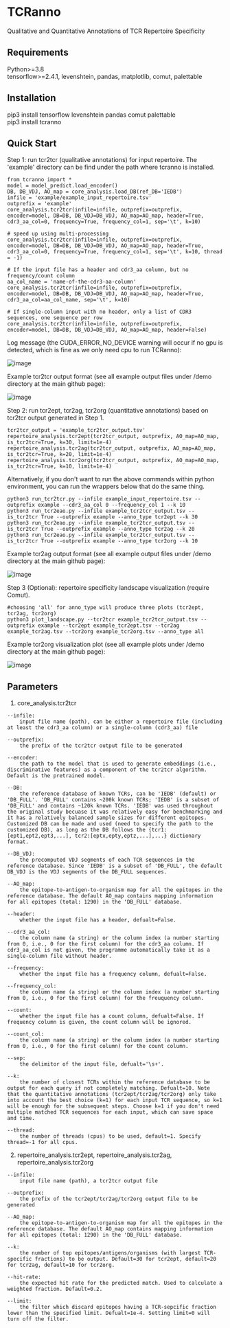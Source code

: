 # TCRanno
Qualitative and Quantitative Annotations of TCR Repertoire Specificity

## Requirements
Python>=3.8 \
tensorflow>=2.4.1, levenshtein, pandas, matplotlib, comut, palettable

## Installation
pip3 install tensorflow levenshtein pandas comut palettable \
pip3 install tcranno

## Quick Start
Step 1: run tcr2tcr (qualitative annotations) for input repertoire. The 'example' directory can be find under the path where tcranno is installed.
```
from tcranno import *
model = model_predict.load_encoder()
DB, DB_VDJ, AO_map = core_analysis.load_DB(ref_DB='IEDB')
infile = 'example/example_input_repertoire.tsv'
outprefix = 'example'
core_analysis.tcr2tcr(infile=infile, outprefix=outprefix, encoder=model, DB=DB, DB_VDJ=DB_VDJ, AO_map=AO_map, header=True, cdr3_aa_col=0, frequency=True, frequency_col=1, sep='\t', k=10)

# speed up using multi-processing
core_analysis.tcr2tcr(infile=infile, outprefix=outprefix, encoder=model, DB=DB, DB_VDJ=DB_VDJ, AO_map=AO_map, header=True, cdr3_aa_col=0, frequency=True, frequency_col=1, sep='\t', k=10, thread = -1)

# If the input file has a header and cdr3_aa column, but no frequency/count column
aa_col_name = 'name-of-the-cdr3-aa-column'
core_analysis.tcr2tcr(infile=infile, outprefix=outprefix, encoder=model, DB=DB, DB_VDJ=DB_VDJ, AO_map=AO_map, header=True, cdr3_aa_col=aa_col_name, sep='\t', k=10)

# If single-column input with no header, only a list of CDR3 sequences, one sequence per row
core_analysis.tcr2tcr(infile=infile, outprefix=outprefix, encoder=model, DB=DB, DB_VDJ=DB_VDJ, AO_map=AO_map, header=False)
```
Log message (the CUDA_ERROR_NO_DEVICE warning will occur if no gpu is detected, which is fine as we only need cpu to run TCRanno):

![image](https://github.com/LuoPangpang/TCRanno_test/blob/main/imgs/log.PNG)

Example tcr2tcr output format (see all example output files under /demo directory at the main github page):

![image](https://github.com/LuoPangpang/TCRanno_test/blob/main/imgs/tcr2tcr_output_format.PNG)

Step 2: run tcr2ept, tcr2ag, tcr2org (quantitative annotations) based on tcr2tcr output generated in Step 1.
```
tcr2tcr_output = 'example_tcr2tcr_output.tsv'
repertoire_analysis.tcr2ept(tcr2tcr_output, outprefix, AO_map=AO_map, is_tcr2tcr=True, k=30, limit=1e-4)
repertoire_analysis.tcr2ag(tcr2tcr_output, outprefix, AO_map=AO_map, is_tcr2tcr=True, k=20, limit=1e-4)
repertoire_analysis.tcr2org(tcr2tcr_output, outprefix, AO_map=AO_map, is_tcr2tcr=True, k=10, limit=1e-4)
```
Alternatively, if you don't want to run the above commands within python environment, you can run the wrappers below that do the same thing.
```
python3 run_tcr2tcr.py --infile example_input_repertoire.tsv --outprefix example --cdr3_aa_col 0 --frequency_col 1 --k 10
python3 run_tcr2eao.py --infile example_tcr2tcr_output.tsv --is_tcr2tcr True --outprefix example --anno_type tcr2ept --k 30
python3 run_tcr2eao.py --infile example_tcr2tcr_output.tsv --is_tcr2tcr True --outprefix example --anno_type tcr2ag --k 20
python3 run_tcr2eao.py --infile example_tcr2tcr_output.tsv --is_tcr2tcr True --outprefix example --anno_type tcr2org --k 10
```
Example tcr2ag output format (see all example output files under /demo directory at the main github page):

![image](https://github.com/LuoPangpang/TCRanno_test/blob/main/imgs/tcr2ag_output_format.PNG)

Step 3 (Optional): repertoire specificity landscape visualization (require Comut).
```
#choosing 'all' for anno_type will produce three plots (tcr2ept, tcr2ag, tcr2org)
python3 plot_landscape.py --tcr2tcr example_tcr2tcr_output.tsv --outprefix example --tcr2ept example_tcr2ept.tsv --tcr2ag example_tcr2ag.tsv --tcr2org example_tcr2org.tsv --anno_type all
```
Example tcr2org visualization plot (see all example plots under /demo directory at the main github page):

![image](https://github.com/LuoPangpang/TCRanno_test/blob/main/demo/example_tcr2org.png)

## Parameters
1. core_analysis.tcr2tcr
```
--infile: 
    input file name (path), can be either a repertoire file (including at least the cdr3_aa column) or a single-column (cdr3_aa) file

--outprefix: 
    the prefix of the tcr2tcr output file to be generated

--encoder: 
    the path to the model that is used to generate embeddings (i.e., discriminative features) as a component of the tcr2tcr algorithm. Default is the pretrained model.

--DB: 
    the reference database of known TCRs, can be 'IEDB' (default) or 'DB_FULL'. 'DB_FULL' contains ~200k known TCRs; 'IEDB' is a subset of 'DB_FULL' and contains ~120k known TCRs. 'IEDB' was used throughout the original study becuase it was relatively easy for benchmarking and it has a relatively balanced sample sizes for different epitopes. Customized DB can be made and used (need to specify the path to the customized DB), as long as the DB follows the {tcr1:[ept1,ept2,ept3,...], tcr2:[eptx,epty,eptz,...],...} dictionary format.

--DB_VDJ: 
    the precomputed VDJ segments of each TCR sequences in the reference database. Since 'IEDB' is a subset of 'DB_FULL', the default DB_VDJ is the VDJ segments of the DB_FULL sequences.
    
--AO_map: 
    the epitope-to-antigen-to-organism map for all the epitopes in the reference database. The default AO_map contains mapping information for all epitopes (total: 1290) in the 'DB_FULL' database.
    
--header: 
    whether the input file has a header, defualt=False.

--cdr3_aa_col: 
    the column name (a string) or the column index (a number starting from 0, i.e., 0 for the first column) for the cdr3_aa column. If cdr3_aa_col is not given, the programme automatically take it as a single-column file without header.

--frequency: 
    whether the input file has a frequency column, defualt=False.

--frequency_col: 
    the column name (a string) or the column index (a number starting from 0, i.e., 0 for the first column) for the freuquency column.
    
--count: 
    whether the input file has a count column, defualt=False. If frequency column is given, the count column will be ignored.

--count_col: 
    the column name (a string) or the column index (a number starting from 0, i.e., 0 for the first column) for the count column.

--sep: 
    the delimitor of the input file, defualt='\s+'.

--k: 
    the number of closest TCRs within the reference database to be output for each query if not completely matching. Defualt=10. Note that the quantitative annotations (tcr2ept/tcr2ag/tcr2org) only take into account the best choice (k=1) for each input TCR sequence, so k=1 will be enough for the subsequent steps. Choose k=1 if you don't need multiple matched TCR sequences for each input, which can save space and time.

--thread: 
    the number of threads (cpus) to be used, default=1. Specify thread=-1 for all cpus.
```

2. repertoire_analysis.tcr2ept, repertoire_analysis.tcr2ag, repertoire_analysis.tcr2org
```
--infile: 
    input file name (path), a tcr2tcr output file

--outprefix: 
    the prefix of the tcr2ept/tcr2ag/tcr2org output file to be generated
    
--AO_map: 
    the epitope-to-antigen-to-organism map for all the epitopes in the reference database. The default AO_map contains mapping information for all epitopes (total: 1290) in the 'DB_FULL' database.

--k: 
    the number of top epitopes/antigens/organisms (with largest TCR-specific fractions) to be output. Default=30 for tcr2ept, default=20 for tcr2ag, default=10 for tcr2org.

--hit-rate: 
    the expected hit rate for the predicted match. Used to calculate a weighted fraction. Default=0.2.

--limit: 
    the filter which discard epitopes having a TCR-sepcific fraction lower than the specified limit. Defualt=1e-4. Setting limit=0 will turn off the filter.

```
